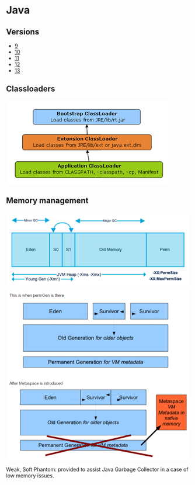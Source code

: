 # Java

## Versions

- [9](https://www.journaldev.com/13121/java-9-features-with-examples)
- [10](https://www.journaldev.com/20395/java-10-features)
- [11](https://www.journaldev.com/24601/java-11-features)
- [12](https://www.journaldev.com/28666/java-12-features)
- [13](https://www.journaldev.com/33204/java-13-features)

## Classloaders

![](img/java//classloaders.png)

## Memory management

![](img/java/memory-management.png)
![](img/java/memory.png)

Weak, Soft Phantom: provided to assist Java Garbage Collector in a case of low memory issues.
